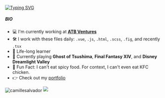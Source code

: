 [![Typing SVG](https://readme-typing-svg.demolab.com?font=Fira+Code&pause=1000&color=9A709A&width=435&lines=Hi%2C+friend!+%F0%9F%91%8B;I'm+Camille++%F0%9F%99%88)](https://git.io/typing-svg)

##### BIO

- 💻 I'm currently working at **[ATB Ventures](https://atbventures.com/)**
- 🛠 I work with these files daily: `.vue`, `.js`, `.html`, `.scss`, `.fig`, and recently `.tsx`
- 🌱 Life-long learner
- 👾 Currently playing **Ghost of Tsushima**, **Final Fantasy XIV**, and **Disney Dreamlight Valley**
- 🥵 Fun Fact: I can't eat spicy food. For context, I can't even eat KFC chicken.
- 👉 Check out my [portfolio](https://camillesalvador.github.io/camillesalvador/) 

<img align="center" src="https://github-readme-stats.vercel.app/api?username=camillesalvador&show_icons=true&locale=en&theme=dark" alt="camillesalvador" />

<img src="https://github-readme-stats.vercel.app/api/top-langs?username=camillesalvador&layout=compact&theme=dark"/>
